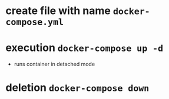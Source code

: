 # create file with name `docker-compose.yml`
# execution `docker-compose up -d`
  - runs container in detached mode
# deletion `docker-compose down`
